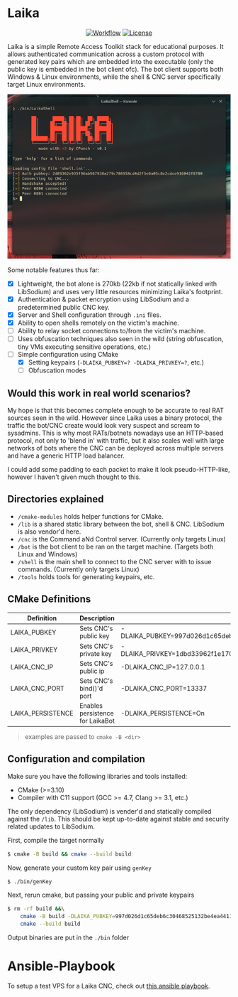 # Laika

<p align="center">
    <a href="https://github.com/CPunch/Laika/actions/workflows/check-build.yaml"><img src="https://github.com/CPunch/Laika/actions/workflows/check-build.yaml/badge.svg" alt="Workflow"></a>
    <a href="https://github.com/CPunch/Laika/blob/main/LICENSE.md"><img src="https://img.shields.io/github/license/CPunch/Laika" alt="License"></a>
</p>

Laika is a simple Remote Access Toolkit stack for educational purposes. It allows authenticated communication across a custom protocol with generated key pairs which are embedded into the executable (only the public key is embedded in the bot client ofc). The bot client supports both Windows & Linux environments, while the shell & CNC server specifically target Linux environments.

![DEMO](img/demo.gif)

Some notable features thus far:
- [X] Lightweight, the bot alone is 270kb (22kb if not statically linked with LibSodium) and uses very little resources minimizing Laika's footprint.
- [X] Authentication & packet encryption using LibSodium and a predetermined public CNC key.
- [X] Server and Shell configuration through `.ini` files.
- [X] Ability to open shells remotely on the victim's machine.
- [ ] Ability to relay socket connections to/from the victim's machine.
- [ ] Uses obfuscation techniques also seen in the wild (string obfuscation, tiny VMs executing sensitive operations, etc.)
- [ ] Simple configuration using CMake
    - [X] Setting keypairs (`-DLAIKA_PUBKEY=? -DLAIKA_PRIVKEY=?`, etc.)
    - [ ] Obfuscation modes

## Would this work in real world scenarios?

My hope is that this becomes complete enough to be accurate to real RAT sources seen in the wild. However since Laika uses a binary protocol, the traffic the bot/CNC create would look very suspect and scream to sysadmins. This is why most RATs/botnets nowadays use an HTTP-based protocol, not only to 'blend in' with traffic, but it also scales well with large networks of bots where the CNC can be deployed across multiple servers and have a generic HTTP load balancer.

I could add some padding to each packet to make it look pseudo-HTTP-like, however I haven't given much thought to this.

## Directories explained

- `/cmake-modules` holds helper functions for CMake.
- `/lib` is a shared static library between the bot, shell & CNC. LibSodium is also vendor'd here.
- `/cnc` is the Command aNd Control server. (Currently only targets Linux)
- `/bot` is the bot client to be ran on the target machine. (Targets both Linux and Windows)
- `/shell` is the main shell to connect to the CNC server with to issue commands. (Currently only targets Linux)
- `/tools` holds tools for generating keypairs, etc.

## CMake Definitions

| Definition        | Description                           | Example                                                                           |
| ----------------- | ------------------------------------- | --------------------------------------------------------------------------------- |
| LAIKA_PUBKEY      | Sets CNC's public key                 | -DLAIKA_PUBKEY=997d026d1c65deb6c30468525132be4ea44116d6f194c142347b67ee73d18814   |
| LAIKA_PRIVKEY     | Sets CNC's private key                | -DLAIKA_PRIVKEY=1dbd33962f1e170d1e745c6d3e19175049b5616822fac2fa3535d7477957a841  |
| LAIKA_CNC_IP      | Sets CNC's public ip                  | -DLAIKA_CNC_IP=127.0.0.1                                                          |
| LAIKA_CNC_PORT    | Sets CNC's bind()'d port              | -DLAIKA_CNC_PORT=13337                                                            |
| LAIKA_PERSISTENCE | Enables persistence for LaikaBot      | -DLAIKA_PERSISTENCE=On                                                            |
> examples are passed to `cmake -B <dir>`

## Configuration and compilation

Make sure you have the following libraries and tools installed:
- CMake (>=3.10)
- Compiler with C11 support (GCC >= 4.7, Clang >= 3.1, etc.)

The only dependency (LibSodium) is vender'd and statically compiled against the `/lib`. This should be kept up-to-date against stable and security related updates to LibSodium.

First, compile the target normally

```sh
$ cmake -B build && cmake --build build
```

Now, generate your custom key pair using `genKey`

```sh
$ ./bin/genKey
```

Next, rerun cmake, but passing your public and private keypairs

```sh
$ rm -rf build &&\
    cmake -B build -DLAIKA_PUBKEY=997d026d1c65deb6c30468525132be4ea44116d6f194c142347b67ee73d18814 -DLAIKA_PRIVKEY=1dbd33962f1e170d1e745c6d3e19175049b5616822fac2fa3535d7477957a841 -DCMAKE_BUILD_TYPE=MinSizeRel &&\
    cmake --build build
```

Output binaries are put in the `./bin` folder

# Ansible-Playbook

To setup a test VPS for a Laika CNC, check out [this ansible playbook](https://github.com/CPunch/Laika-Playbook).